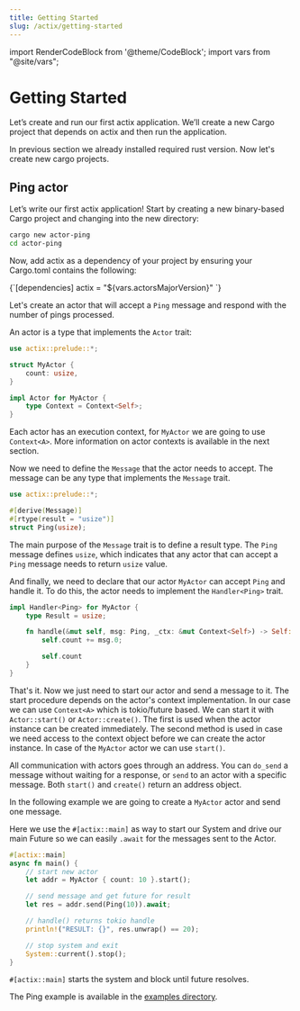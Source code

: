 ```yaml
---
title: Getting Started
slug: /actix/getting-started
---
```


import RenderCodeBlock from '@theme/CodeBlock';
import vars from "@site/vars";

# Getting Started

Let’s create and run our first actix application. We’ll create a new Cargo project that depends on actix and then run the application.

In previous section we already installed required rust version. Now let's create new cargo projects.

## Ping actor

Let’s write our first actix application! Start by creating a new binary-based Cargo project and changing into the new directory:

```bash
cargo new actor-ping
cd actor-ping
```

Now, add actix as a dependency of your project by ensuring your Cargo.toml contains the following:

<RenderCodeBlock className="language-toml">
{`[dependencies]
actix = "${vars.actorsMajorVersion}"
`}
</RenderCodeBlock>

Let's create an actor that will accept a `Ping` message and respond with the number of pings processed.

An actor is a type that implements the `Actor` trait:

```rust
use actix::prelude::*;

struct MyActor {
    count: usize,
}

impl Actor for MyActor {
    type Context = Context<Self>;
}
```

Each actor has an execution context, for `MyActor` we are going to use `Context<A>`. More information on actor contexts is available in the next section.

Now we need to define the `Message` that the actor needs to accept. The message can be any type that implements the `Message` trait.

```rust
use actix::prelude::*;

#[derive(Message)]
#[rtype(result = "usize")]
struct Ping(usize);
```

The main purpose of the `Message` trait is to define a result type. The `Ping` message defines `usize`, which indicates that any actor that can accept a `Ping` message needs to return `usize` value.

And finally, we need to declare that our actor `MyActor` can accept `Ping` and handle it. To do this, the actor needs to implement the `Handler<Ping>` trait.

```rust
impl Handler<Ping> for MyActor {
    type Result = usize;

    fn handle(&mut self, msg: Ping, _ctx: &mut Context<Self>) -> Self::Result {
        self.count += msg.0;

        self.count
    }
}
```

That's it. Now we just need to start our actor and send a message to it. The start procedure depends on the actor's context implementation. In our case we can use `Context<A>` which is tokio/future based. We can start it with `Actor::start()` or `Actor::create()`. The first is used when the actor instance can be created immediately. The second method is used in case we need access to the context object before we can create the actor instance. In case of the `MyActor` actor we can use `start()`.

All communication with actors goes through an address. You can `do_send` a message without waiting for a response, or `send` to an actor with a specific message. Both `start()` and `create()` return an address object.

In the following example we are going to create a `MyActor` actor and send one message.

Here we use the `#[actix::main]` as way to start our System and drive our main Future so we can easily `.await` for the messages sent to the Actor.

```rust
#[actix::main]
async fn main() {
    // start new actor
    let addr = MyActor { count: 10 }.start();

    // send message and get future for result
    let res = addr.send(Ping(10)).await;

    // handle() returns tokio handle
    println!("RESULT: {}", res.unwrap() == 20);

    // stop system and exit
    System::current().stop();
}
```

`#[actix::main]` starts the system and block until future resolves.

The Ping example is available in the [examples directory](https://github.com/actix/actix/tree/master/actix/examples/).
